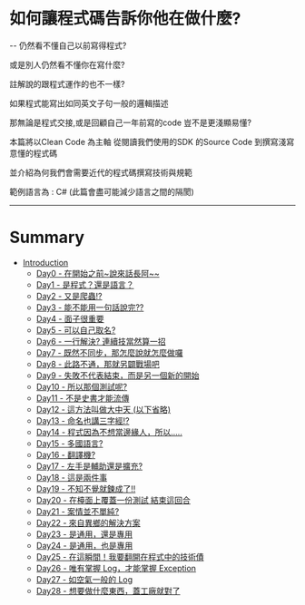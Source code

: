 # 如何讓程式碼告訴你他在做什麼?
--
仍然看不懂自己以前寫得程式?

或是別人仍然看不懂你在寫什麼? 

註解說的跟程式運作的也不一樣? 

如果程式能寫出如同英文子句一般的邏輯描述 

那無論是程式交接,或是回顧自己一年前寫的code 豈不是更淺顯易懂? 

本篇將以Clean Code 為主軸 從閱讀我們使用的SDK 的Source Code 到撰寫淺寫意懂的程式碼 

並介紹為何我們會需要近代的程式碼撰寫技術與規範 

範例語言為 : C# (此篇會盡可能減少語言之間的隔閡)

---
# Summary

* [Introduction](README.md)
  * [Day0 - 在開始之前~說來話長阿~~](./topic/Day0.md)
  * [Day1 - 是程式？還是語言？](./topic/Day1.md)
  * [Day2 - 又是爬蟲!?](./topic/Day2.md)
  * [Day3 - 能不能用一句話說完??](./topic/Day3.md)
  * [Day4 - 面子很重要](./topic/Day4.md)
  * [Day5 - 可以自己取名?](./topic/Day5.md)
  * [Day6 - 一行解決? 連續技當然算一招](./topic/Day6.md)
  * [Day7 - 既然不同步，那怎麼說就怎麼做囉](./topic/Day7.md)
  * [Day8 - 此路不通，那就另闢戰場吧](./topic/Day8.md)
  * [Day9 - 失敗不代表結束，而是另一個新的開始](./topic/Day9.md)
  * [Day10 - 所以那個測試呢?](./topic/Day10.md)
  * [Day11 - 不是史書才能流傳](./topic/Day11.md)
  * [Day12 - 這方法叫做大中天 (以下省略)](./topic/Day12.md)
  * [Day13 - 命名也講三字經!?](./topic/Day13.md)
  * [Day14 - 程式因為不想當邊緣人，所以.....](./topic/Day14.md)
  * [Day15 - 多國語言?](./topic/Day15.md)
  * [Day16 - 翻譯機?](./topic/Day16.md)
  * [Day17 - 左手是輔助還是擴充?](./topic/Day17.md)
  * [Day18 - 這是兩件事](./topic/Day18.md)
  * [Day19 - 不知不覺就鍊成了!!](./topic/Day19.md)
  * [Day20 - 在檯面上覆蓋一份測試 結束這回合](./topic/Day20.md)
  * [Day21 - 案情並不單純?](./topic/Day21.md)
  * [Day22 - 來自異鄉的解決方案](./topic/Day22.md)
  * [Day23 - 是通用，還是專用](./topic/Day23.md)
  * [Day24 - 是通用，也是專用](./topic/Day24.md)
  * [Day25 - 在這瞬間！我要翻開在程式中的技術債](./topic/Day25.md)
  * [Day26 - 唯有掌握 Log，才能掌握 Exception](./topic/Day26.md)
  * [Day27 - 如空氣一般的 Log](./topic/Day27.md)
  * [Day28 - 想要做什麼東西，蓋工廠就對了](./topic/Day28.md)